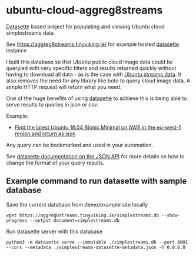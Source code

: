# ubuntu-cloud-aggreg8streams
[Datasette](https://datasette.io/) based project for populating and viewing Ubuntu cloud simplestreams data

See https://aggreg8streams.tinyviking.ie/ for example hosted [datasette](https://datasette.io/) instance

I built this database so that Ubuntu public cloud image data could be queryied with very specific filters and 
results returned quickly without having to download all data - as is the case with 
[Ubuntu streams data](http://cloud-images.ubuntu.com/releases/streams/v1/). It also removes the need for any library 
like boto to query cloud image data. A simple HTTP request will return what you need.

One of the huge benefits of using [datasette](https://datasette.io/) to achieve this is being able to serve results 
to queries in json or csv.

Example:

* [Find the latest Ubuntu 18.04 Bionic Minimal on AWS in the eu-west-1 region and return as json](https://aggreg8streams.tinyviking.ie/simplestreams.json?sql=select+image_id+from+cloudimage+where+label+%3D+%27release%27+and+release+%3D+%27bionic%27+and+family+%3D+%27minimal%27+and+content_id+%3D+%27com.ubuntu.cloud%3Areleased%3Aaws%27+and+crsn+%3D+%27eu-west-1%27+order+by+version_name+desc+limit+1&_shape=arrayfirst)

Any query can be bookmarked and used in your automation.

See [datasette documentation on the JSON API](https://docs.datasette.io/en/stable/json_api.html) for more details on 
how to change the format of your query results.

## Example command to run datasette with sample database

Save the current database from demo/example site locally

```
wget https://aggreg8streams.tinyviking.ie/simplestreams.db --show-progress --output-document=simplestreams.db
```

Run datasette server with this database

```
python3 -m datasette serve --immutable ./simplestreams.db --port 8001 --cors --metadata ./simplestreams-datasette-metadata.json -h 0.0.0.0
```
